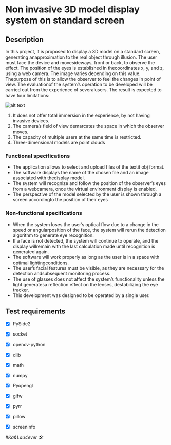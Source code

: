 # Non invasive 3D model display system on standard screen

## Description

In this project, it is proposed to display a 3D model on a standard screen, generating anapproximation to the real object through illusion. The user must face the device and movesideways, front or back, to observe the effect. The position of the eyes is established in thecoordinates x, y, and z, using a web camera. The image varies depending on this value. Thepurpose of this is to allow the observer to feel the changes in point of view. The evaluationof the system’s operation to be developed will be carried out from the experience of severalusers. The result is expected to have four limitations:

![alt text](https://github.com/laemD8/Non-invasive-3D-model-display-system-on-standard-screen/blob/main/images/modelo.jpg)

1. It does not offer total immersion in the experience, by not having invasive devices.
2. The camera’s field of view demarcates the space in which the observer moves.
3. The capacity of multiple users at the same time is restricted.
4. Three-dimensional models are point clouds

### Functional specifications
- The application allows to select and upload files of the textit obj format.
- The software displays the name of the chosen file and an image associated with thedisplay model.
- The system will recognize and follow the position of the observer’s eyes from a webcamera, once the virtual environment display is enabled.
- The perspective of the model selected by the user is shown through a screen accordingto the position of their eyes

### Non-functional specifications
- When the system loses the user’s optical flow due to a change in the speed or angularposition of the face, the system will rerun the detection algorithm to generate eye recognition.
- If a face is not detected, the system will continue to operate, and the display willremain with the last calculation made until recognition is generated again.
- The software will work properly as long as the user is in a space with optimal lightingconditions.
- The user’s facial features must be visible, as they are necessary for the detection andsubsequent monitoring process.
- The use of glasses does not affect the system’s functionality unless the light generatesa reflection effect on the lenses, destabilizing the eye tracker.
- This development was designed to be operated by a single user.

## Test requirements
- [x] PySide2
- [x] socket
- [x] opencv-python
- [x] dlib
- [x] math
- [x] numpy
- [x] Pyopengl
- [x] glfw
- [x] pyrr
- [x] pillow
- [x] screeninfo


_#Ka&Lau4ever 🛠️_
